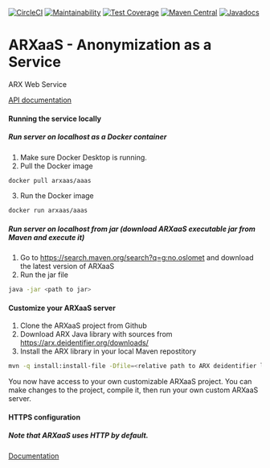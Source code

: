 [![CircleCI](https://circleci.com/gh/navikt/ARXaaS/tree/master.svg?style=svg)](https://circleci.com/gh/navikt/ARXaaS/tree/master)
[![Maintainability](https://api.codeclimate.com/v1/badges/49b7767ab04adf6948f2/maintainability)](https://codeclimate.com/github/navikt/ARXaaS/maintainability)
[![Test Coverage](https://api.codeclimate.com/v1/badges/49b7767ab04adf6948f2/test_coverage)](https://codeclimate.com/github/navikt/ARXaaS/test_coverage)
[![Maven Central](https://img.shields.io/maven-central/v/no.oslomet/arxaas.svg?label=Maven%20Central)](https://search.maven.org/search?q=g:%22no.oslomet%22%20AND%20a:%22arxaas%22)
[![Javadocs](http://javadoc.io/badge/no.oslomet/arxaas.svg)](http://javadoc.io/doc/no.oslomet/arxaas)

# ARXaaS - Anonymization as a Service

ARX Web Service

[API documentation](https://oslomet-arx-as-a-service.github.io/ARXaaS)

#### Running the service locally

##### Run server on localhost as a Docker container
1. Make sure Docker Desktop is running.
2. Pull the Docker image
```bash
docker pull arxaas/aaas
```
3. Run the Docker image
```bash
docker run arxaas/aaas
```

##### Run server on localhost from jar (download ARXaaS executable jar from Maven and execute it)
1. Go to https://search.maven.org/search?q=g:no.oslomet and download the latest version of ARXaaS
2. Run the jar file
```bash
java -jar <path to jar>
```

#### Customize your ARXaaS server
1. Clone the ARXaaS project from Github
2. Download ARX Java library with sources from https://arx.deidentifier.org/downloads/
3. Install the ARX library in your local Maven repostitory
```bash
mvn -q install:install-file -Dfile=<relative path to ARX deidentifier library jar file from spring project root directory> -DgroupId=org.deidentifier -DartifactId=libarx -Dversion=3.7.1 -Dpackaging=jar
```
You now have access to your own customizable ARXaaS project. You can make changes to the project, compile it, then run your own custom ARXaaS server.

#### HTTPS configuration
##### Note that ARXaaS uses HTTP by default.
[Documentation](READMEHTTPS.md)
